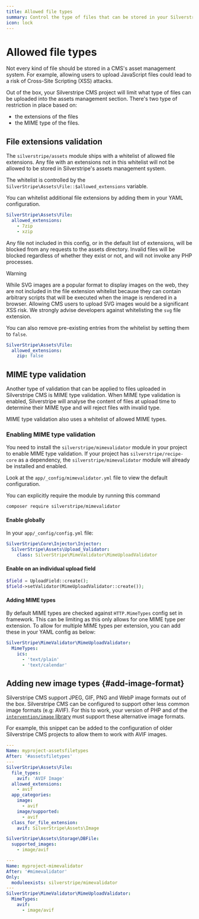 ```yaml
---
title: Allowed file types
summary: Control the type of files that can be stored in your Silverstripe CMS project
icon: lock
---
```


# Allowed file types

Not every kind of file should be stored in a CMS's asset management system. For example, allowing users to upload JavaScript files could lead to a risk of Cross-Site Scripting (XSS) attacks.

Out of the box, your Silverstripe CMS project will limit what type of files can be uploaded into the assets management section. There's two type of restriction in place based on:

- the extensions of the files
- the MIME type of the files.

## File extensions validation

The `silverstripe/assets` module ships with a whitelist of allowed file extensions. Any file with an extensions not in this whitelist will not be allowed to be stored in Silverstripe's assets management system.

The whitelist is controlled by the `SilverStripe\Assets\File::$allowed_extensions` variable.

You can whitelist additional file extensions by adding them in your YAML configuration.

```yml
SilverStripe\Assets\File:
  allowed_extensions:
    - 7zip
    - xzip
```

Any file not included in this config, or in the default list of extensions, will be blocked from
any requests to the assets directory. Invalid files will be blocked regardless of whether they
exist or not, and will not invoke any PHP processes.

> [!WARNING]
> While SVG images are a popular format to display images on the web, they are not included in the file extension whitelist because they can contain arbitrary scripts that will be executed when the image is rendered in a browser. Allowing CMS users to upload SVG images would be a significant XSS risk. We strongly advise developers against whitelisting the `svg` file extension.

You can also remove pre-existing entries from the whitelist by setting them to `false`.

```yml
SilverStripe\Assets\File:
  allowed_extensions:
    zip: false
```

## MIME type validation

Another type of validation that can be applied to files uploaded in Silverstripe CMS is MIME type validation. When MIME type validation is enabled, Silverstripe will analyse the content of files at upload time to determine their MIME type and will reject files with invalid type.

MIME type validation also uses a whitelist of allowed MIME types.

### Enabling MIME type validation

You need to install the `silverstripe/mimevalidator` module in your project to enable MIME type validation. If your project has `silverstripe/recipe-core` as a dependency, the `silverstripe/mimevalidator` module will already be installed and enabled.

Look at the `app/_config/mimevalidator.yml` file to view the default configuration.

You can explicitly require the module by running this command

```bash
composer require silverstripe/mimevalidator
```

#### Enable globally

In your `app/_config/config.yml` file:

```yml
SilverStripe\Core\Injector\Injector:
  SilverStripe\Assets\Upload_Validator:
    class: SilverStripe\MimeValidator\MimeUploadValidator
```

#### Enable on an individual upload field

```php
$field = UploadField::create();
$field->setValidator(MimeUploadValidator::create());
```

#### Adding MIME types

By default MIME types are checked against `HTTP.MimeTypes` config set in framework. This can be limiting as this only
allows for one MIME type per extension. To allow for multiple MIME types per extension, you can add these in your YAML
config as below:

```yml
SilverStripe\MimeValidator\MimeUploadValidator:
  MimeTypes:
    ics:
      - 'text/plain'
      - 'text/calendar'
```

## Adding new image types {#add-image-format}

Silverstripe CMS support JPEG, GIF, PNG and WebP image formats out of the box. Silverstripe CMS can be configured to support other less common image formats (e.g: AVIF). For this to work, your version of PHP and of the [`intervention/image` library](https://intervention.io/) must support these alternative image formats.

For example, this snippet can be added to the configuration of older Silverstripe CMS projects to allow them to work with AVIF images.

```yml
---
Name: myproject-assetsfiletypes
After: '#assetsfiletypes'
---
SilverStripe\Assets\File:
  file_types:
    avif: 'AVIF Image'
  allowed_extensions:
    - avif
  app_categories:
    image:
      - avif
    image/supported:
      - avif
  class_for_file_extension:
    avif: SilverStripe\Assets\Image

SilverStripe\Assets\Storage\DBFile:
  supported_images:
    - image/avif

---
Name: myproject-mimevalidator
After: '#mimevalidator'
Only:
  moduleexists: silverstripe/mimevalidator
---
SilverStripe\MimeValidator\MimeUploadValidator:
  MimeTypes:
    avif:
      - image/avif
```
